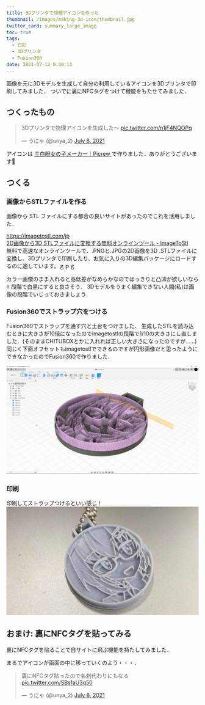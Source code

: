 ```yaml
---
title: 3Dプリンタで物理アイコンを作った
thumbnail: /images/making-3d-icon/thumbnail.jpg
twitter_card: summary_large_image
toc: true
tags:
  - 日記
  - 3Dプリンタ
  - Fusion360
date: 2021-07-12 0:30:13
---
```

画像を元に3Dモデルを生成して自分の利用しているアイコンを3Dプリンタで印刷してみました．
ついでに裏にNFCタグをつけて機能をもたせてみました．

<!-- more --> 
## つくったもの

<blockquote class="twitter-tweet"><p lang="ja" dir="ltr">3Dプリンタで物理アイコンを生成した〜 <a href="https://t.co/n1jF4NQOPq">pic.twitter.com/n1jF4NQOPq</a></p>&mdash; うにゃ (@unya_2) <a href="https://twitter.com/unya_2/status/1413106388138561542?ref_src=twsrc%5Etfw">July 8, 2021</a></blockquote> <script async src="https://platform.twitter.com/widgets.js" charset="utf-8"></script>

アイコンは [三白眼女の子メーカー｜Picrew ](https://picrew.me/image_maker/37650) で作りました．ありがとうございます🙏

## つくる

### 画像からSTLファイルを作る

画像から STL ファイルにする都合の良いサイトがあったのでこれを活用しました．

<div class="bcard-wrapper"><span class="bcard-header"><div class="bcard-site"><a href="https://imagetostl.com/jp" rel="nofollow" target="_blank"></a></div><div class="bcard-url"><a href="https://imagetostl.com/jp" rel="nofollow" target="_blank">https://imagetostl.com/jp</a></div></span><span class="bcard-main"><div class="bcard-title"><a href="https://imagetostl.com/jp" rel="nofollow" target="_blank">2D画像から3D STLファイルに変換する無料オンラインツール - ImageToStl</a></div><div class="bcard-description">無料で高速なオンラインツールで、.PNGと.JPGの2D画像を3D .STLファイルに変換し、3Dプリンタで印刷したり、お気に入りの3D編集パッケージにロードするのに適しています。ｇｐｇ</div></span></div>

カラー画像のまま入れると高低差がなめらかなのではっきりと凸凹が欲しいなら n 段階で白黒にすると良さそう．
3Dモデルをうまく編集できない人間(私)は画像の段階でいじっておきましょう．



### Fusion360でストラップ穴をつける

Fusion360でストラップを通す穴と土台をつけました．
生成したSTLを読み込むときに大きさが10倍になったのでimagetostlの段階で1/10の大きさにし直しました．(そのままCHITUBOXとかに入れれば正しい大きさになったのですが......) 
同じく下面オフセットもimagetostlでできるのですが円形画像だと思ったようにできなかったのでFusion360で作りました．

![](/images/making-3d-icon/fusion.png)

### 印刷
印刷してストラップつけるといい感じ！
![](/images/making-3d-icon/thumbnail.jpg)

## おまけ: 裏にNFCタグを貼ってみる

裏にNFCタグを貼ることで自サイトに飛ぶ機能を持たしてみました．

まるでアイコンが画面の中に移っていくのよう・・・．

<blockquote class="twitter-tweet" data-conversation="none" data-dnt="true"><p lang="ja" dir="ltr">裏にNFCタグ貼ったので名刺代わりにもなる <a href="https://t.co/SBsfaU3q50">pic.twitter.com/SBsfaU3q50</a></p>&mdash; うにゃ (@unya_2) <a href="https://twitter.com/unya_2/status/1413107184875966469?ref_src=twsrc%5Etfw">July 8, 2021</a></blockquote> <script async src="https://platform.twitter.com/widgets.js" charset="utf-8"></script>
